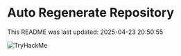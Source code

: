 # Auto Regenerate Repository

This README was last updated: 2025-04-23 20:50:55

 ![TryHackMe](https://tryhackme.com/badge/533634)